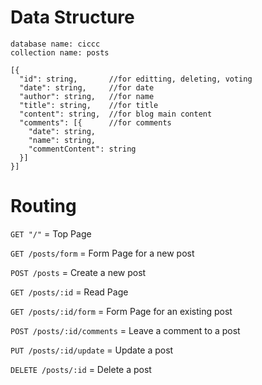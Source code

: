 # Data Structure
```
database name: ciccc
collection name: posts

[{
  "id": string,       //for editting, deleting, voting
  "date": string,     //for date
  "author": string,   //for name
  "title": string,    //for title
  "content": string,  //for blog main content
  "comments": [{      //for comments
    "date": string,
    "name": string, 
    "commentContent": string
  }]
}]
```
# Routing

``GET "/"`` =                     Top Page

``GET /posts/form`` =             Form Page for a new post

``POST /posts`` =                 Create a new post

``GET /posts/:id`` =              Read Page

``GET /posts/:id/form`` =         Form Page for an existing post

``POST /posts/:id/comments`` =      Leave a comment to a post

``PUT /posts/:id/update`` =       Update a post

``DELETE /posts/:id`` =           Delete a post